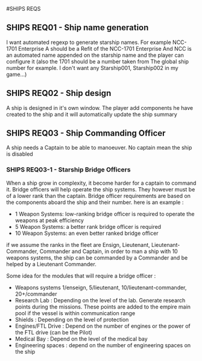 #SHIPS REQS

## SHIPS REQ01 - Ship name generation
 I want automated regexp to generate starship names. For example NCC-1701 Enterprise A should be a Refit of the NCC-1701 Enterprise
 And NCC is an automated name appended on the starship name and the player can configure it (also the 1701 should be a number taken from
 The global ship number for example. I don't want any Starship001, Starship002 in my game...)

 
## SHIPS REQ02 - Ship design
A ship is designed in it's own window. The player add components he have created to the ship and it will automatically update the ship summary

## SHIPS REQ03 - Ship Commanding Officer
A ship needs a Captain to be able to manoeuver. No captain mean the ship is disabled

### SHIPS REQ03-1 - Starship Bridge Officers
When a ship grow in complexity, it become harder for a captain to command it. Bridge officers will help operate the ship systems. They however must
be of a lower rank than the captain. Bridge officer requirements are based on the components aboard the ship and their number. here is an example :

- 1 Weapon Systems: low-ranking bridge officer is required to operate the weapons at peak efficiency
- 5 Weapon Systems: a better rank bridge officer is required
- 10 Weapon Systems: an even better ranked bridge officer

if we assume the ranks in the fleet are Ensign, Lieutenant, Lieutenant-Commander, Commander and Captain, in order to man a ship
with 10 weapons systems, the ship can be commanded by a Commander and be helped by a Lieutenant Commander.

Some idea for the modules that will require a bridge officer : 

- Weapons systems 1/enseign, 5/lieutenant, 10/lieutenant-commander, 20+/commander
- Research Lab : Depending on the level of the lab. Generate research points during the missions. These points are added to the empire main pool if the vessel is within communication range
- Shields : Depending on the level of protection
- Engines/FTL Drive : Depend on the number of engines or the power of the FTL drive (can be the Pilot)
- Medical Bay : Depend on the level of the medical bay
- Engineering spaces : depend on the number of engineering spaces on the ship
